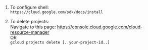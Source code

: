 1. To configure shell:<br/>
   `https://cloud.google.com/sdk/docs/install`<br/>
   
3. To delete projects: <br/>
  Navigate to this page: https://console.cloud.google.com/cloud-resource-manager <br/>
  OR <br/>
  `gcloud projects delete [..your-project-id..]`
